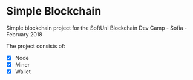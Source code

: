 # Simple Blockchain

Simple blockchain project for the SoftUni Blockchain Dev Camp - Sofia - February 2018

The project consists of:
- [x] Node
- [x] Miner
- [x] Wallet
